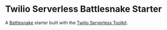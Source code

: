 # Twilio Serverless Battlesnake Starter

A [Battlesnake](https://battlesnake.com) starter built with the [Twilio Serverless Toolkit](https://github.com/twilio-labs/serverless-toolkit).
